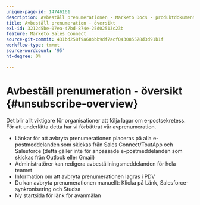 ```yaml
---
unique-page-id: 14746161
description: Avbeställ prenumerationen - Marketo Docs - produktdokumentation
title: Avbeställ prenumeration - översikt
exl-id: 3212d5be-07ea-47bd-874e-25d02513c23b
feature: Marketo Sales Connect
source-git-commit: 431bd258f9a68bbb9df7acf043085578d3d91b1f
workflow-type: tm+mt
source-wordcount: '95'
ht-degree: 0%

---
```


# Avbeställ prenumeration - översikt {#unsubscribe-overview}

Det blir allt viktigare för organisationer att följa lagar om e-postsekretess. För att underlätta detta har vi förbättrat vår avprenumeration.

* Länkar för att avbryta prenumerationen placeras på alla e-postmeddelanden som skickas från Sales Connect/ToutApp och Salesforce (detta gäller inte för anpassade e-postmeddelanden som skickas från Outlook eller Gmail)
* Administratörer kan redigera avbeställningsmeddelanden för hela teamet
* Information om att avbryta prenumerationen lagras i PDV
* Du kan avbryta prenumerationen manuellt: Klicka på Länk, Salesforce-synkronisering och Studsa
* Ny startsida för länk för avanmälan
